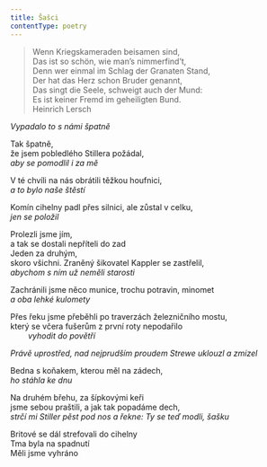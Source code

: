 ```yaml
---
title: Šašci
contentType: poetry
---
```


<section>

>Wenn Kriegskameraden beisamen sind,  
>Das ist so schön, wie man’s nimmerfind’t,  
>Denn wer einmal im Schlag der Granaten Stand,  
>Der hat das Herz schon Bruder genannt,  
>Das singt die Seele, schweigt auch der Mund\:\
>Es ist keiner Fremd im geheiligten Bund.  
> Heinrich Lersch

_Vypadalo to s námi špatně_

</section>

<section>

Tak špatně,  
že jsem pobledlého Stillera požádal,  
_aby se pomodlil i za mě_

</section>

<section>

V té chvíli na nás obrátili těžkou houfnici,  
_a to bylo naše štěstí_

</section>

<section>

Komín cihelny padl přes silnici, ale zůstal v celku,  
_jen se položil_

</section>

<section>

Prolezli jsme jím,  
a tak se dostali nepříteli do zad  
Jeden za druhým,  
skoro všichni. Zraněný šikovatel Kappler se zastřelil,  
_abychom s ním už neměli starosti_

</section>

<section>

Zachránili jsme něco munice, trochu potravin, minomet  
_a oba lehké kulomety_

</section>

<section>

Přes řeku jsme přeběhli po traverzách železničního mostu,  
který se včera fušerům z první roty nepodařilo\
        _vyhodit do povětří_

</section>

<section>

_Právě uprostřed, nad nejprudším proudem Strewe uklouzl a zmizel_

</section>

<section>

Bedna s koňakem, kterou měl na zádech,  
_ho stáhla ke dnu_

</section>

<section>

Na druhém břehu, za šípkovými keři  
jsme sebou praštili, a jak tak popadáme dech,  
_strčí mi Stiller pěst pod nos a řekne: Ty se teď modli, šašku_

</section>

<section>

Britové se dál strefovali do cihelny  
Tma byla na spadnutí  
Měli jsme vyhráno

</section>
